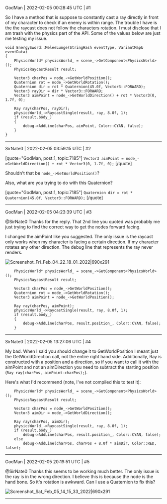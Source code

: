 GodMan | 2022-02-05 00:28:45 UTC | #1

So I have a method that is suppose to constantly cast a ray directly in front of my character to check if an enemy is within range. The trouble I have is the the raycast does not follow the characters rotation. I must disclose that I am trash with the physics part of the API. Some of the values below are just me testing my issue. 


```
void EnergySword::MeleeLunge(StringHash eventType, VariantMap& eventData)
{
	PhysicsWorld* physicsWorld_ = scene_->GetComponent<PhysicsWorld>();
	PhysicsRaycastResult result;

	Vector3 charPos = node_->GetWorldPosition();
	Quaternion rot = node_->GetWorldRotation();
	Quaternion dir = rot * Quaternion(45.0f, Vector3::FORWARD);
	Vector3 rayDir = dir * Vector3::FORWARD;
	Vector3 aimPoint = node_->GetWorldDirection() + rot * Vector3(0, 1.7f, 0);

	Ray ray(charPos, rayDir);
	physicsWorld_->RaycastSingle(result, ray, 8.0f, 1);
	if (result.body_)
	{
		debug->AddLine(charPos, aimPoint, Color::CYAN, false);
	}
}
```

-------------------------

SirNate0 | 2022-02-05 03:59:15 UTC | #2

[quote="GodMan, post:1, topic:7185"]
```Vector3 aimPoint = node_->GetWorldDirection() + rot * Vector3(0, 1.7f, 0);```
[/quote]

Shouldn't that be `node_->GetWorldPosition()`?

Also, what are you trying to do with this Quaternion?

[quote="GodMan, post:1, topic:7185"]
`Quaternion dir = rot * Quaternion(45.0f, Vector3::FORWARD);`
[/quote]

-------------------------

GodMan | 2022-02-05 04:23:39 UTC | #3

@SirNate0 Thanks for the reply. That 2nd line you quoted was probably me just trying to find the correct way to get the nodes forward facing.

I changed the aimPoint like you suggested. The only issue is the raycast only works when my character is facing a certain direction. If my character rotates any other direction. The debug line that represents the ray never renders.

![Screenshot_Fri_Feb_04_22_18_01_2022|690x291](upload://7xpK0Ef5YyeKjNOZBdWn8BucXFc.jpeg)


```
	PhysicsWorld* physicsWorld_ = scene_->GetComponent<PhysicsWorld>();
	PhysicsRaycastResult result;

	Vector3 charPos = node_->GetWorldPosition();
	Quaternion rot = node_->GetWorldRotation();
	Vector3 aimPoint = node_->GetWorldPosition();

	Ray ray(charPos, aimPoint);
	physicsWorld_->RaycastSingle(result, ray, 8.0f, 1);
	if (result.body_)
	{
		debug->AddLine(charPos, result.position_, Color::CYAN, false);
	}
```

-------------------------

SirNate0 | 2022-02-05 13:27:06 UTC | #4

My bad. When I said you should change it to GetWorldPosition I meant just the GetWorldDirection call, not the entire right hand side. Additionally, Ray is constructed with a position and a direction, so if you want to call it with the aimPoint and not an aimDirection you need to subtract the starting position (`Ray ray(charPos, aimPoint-charPos);`).

Here's what I'd recommend (note, I've not compiled this to test it):
```
	PhysicsWorld* physicsWorld_ = scene_->GetComponent<PhysicsWorld>();
	PhysicsRaycastResult result;

	Vector3 charPos = node_->GetWorldPosition();
	Vector3 aimDir = node_->GetWorldDirection();

	Ray ray(charPos, aimDir);
	physicsWorld_->RaycastSingle(result, ray, 8.0f, 1);
	if (result.body_)
		debug->AddLine(charPos, result.position_, Color::CYAN, false);
	else
		debug->AddLine(charPos, charPos + 8.0f * aimDir, Color::RED, false);
```

-------------------------

GodMan | 2022-02-05 20:19:51 UTC | #5

@SirNate0 Thanks this seems to be working much better. The only issue is the ray is in the wrong direction. I believe this is because the node is the hand bone. So it's rotation is awkward. Can I use a Quaternion to fix this?

![Screenshot_Sat_Feb_05_14_15_33_2022|690x291](upload://vstnyFyUr8kmNC1Q8WoEOc1rEAW.jpeg)

-------------------------


